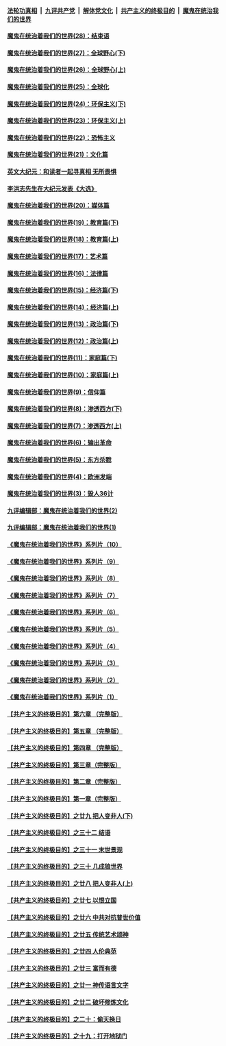 

####  [法轮功真相](../../../../basic/blob/master/README.md?t=03212031) &nbsp;|&nbsp; [九评共产党](../../../../9ping.md/blob/master/README.md?t=03212031) &nbsp;|&nbsp; [解体党文化](../../../../jtdwh.md/blob/master/README.md?t=03212031)  &nbsp;|&nbsp; [共产主义的终极目的](../../../../gczydzjmd.md/blob/master/README.md?t=03212031) &nbsp;|&nbsp; [魔鬼在统治我们的世界](../../../../mgztzwmdsj.md/blob/master/README.md?t=03212031) 

#### [魔鬼在统治着我们的世界(28)：结束语](../pages/nsc422/n10936246.md?t=03212031) 

#### [魔鬼在统治着我们的世界(27)：全球野心(下)](../pages/nsc422/n10928319.md?t=03212031) 

#### [魔鬼在统治着我们的世界(26)：全球野心(上)](../pages/nsc422/n10900318.md?t=03212031) 

#### [魔鬼在统治着我们的世界(25)：全球化](../pages/nsc422/n10788205.md?t=03212031) 

#### [魔鬼在统治着我们的世界(24)：环保主义(下)](../pages/nsc422/n10695307.md?t=03212031) 

#### [魔鬼在统治着我们的世界(23)：环保主义(上)](../pages/nsc422/n10688613.md?t=03212031) 

#### [魔鬼在统治着我们的世界(22)：恐怖主义](../pages/nsc422/n10614727.md?t=03212031) 

#### [魔鬼在统治着我们的世界(21)：文化篇](../pages/nsc422/n10597706.md?t=03212031) 

#### [英文大纪元：和读者一起寻真相 无所畏惧](../pages/nsc422/n12542027.md?t=03212031) 

#### [李洪志先生在大纪元发表《大选》](../pages/nsc422/n12534746.md?t=03212031) 

#### [魔鬼在统治着我们的世界(20)：媒体篇](../pages/nsc422/n10586579.md?t=03212031) 

#### [魔鬼在统治着我们的世界(19)：教育篇(下)](../pages/nsc422/n10564808.md?t=03212031) 

#### [魔鬼在统治着我们的世界(18)：教育篇(上)](../pages/nsc422/n10526970.md?t=03212031) 

#### [魔鬼在统治着我们的世界(17)：艺术篇](../pages/nsc422/n10499093.md?t=03212031) 

#### [魔鬼在统治着我们的世界(16)：法律篇](../pages/nsc422/n10485969.md?t=03212031) 

#### [魔鬼在统治着我们的世界(15)：经济篇(下)](../pages/nsc422/n10469975.md?t=03212031) 

#### [魔鬼在统治着我们的世界(14)：经济篇(上)](../pages/nsc422/n10457370.md?t=03212031) 

#### [魔鬼在统治着我们的世界(13)：政治篇(下)](../pages/nsc422/n10448270.md?t=03212031) 

#### [魔鬼在统治着我们的世界(12)：政治篇(上)](../pages/nsc422/n10444576.md?t=03212031) 

#### [魔鬼在统治着我们的世界(11)：家庭篇(下)](../pages/nsc422/n10440961.md?t=03212031) 

#### [魔鬼在统治着我们的世界(10)：家庭篇(上)](../pages/nsc422/n10435448.md?t=03212031) 

#### [魔鬼在统治着我们的世界(9)：信仰篇](../pages/nsc422/n10432159.md?t=03212031) 

#### [魔鬼在统治着我们的世界(8)：渗透西方(下)](../pages/nsc422/n10429603.md?t=03212031) 

#### [魔鬼在统治着我们的世界(7)：渗透西方(上)](../pages/nsc422/n10426013.md?t=03212031) 

#### [魔鬼在统治着我们的世界(6)：输出革命](../pages/nsc422/n10421536.md?t=03212031) 

#### [魔鬼在统治着我们的世界(5)：东方杀戮](../pages/nsc422/n10417707.md?t=03212031) 

#### [魔鬼在统治着我们的世界(4)：欧洲发端](../pages/nsc422/n10414890.md?t=03212031) 

#### [魔鬼在统治着我们的世界(3)：毁人36计](../pages/nsc422/n10411583.md?t=03212031) 

#### [九评编辑部：魔鬼在统治着我们的世界(2)](../pages/nsc422/n10410036.md?t=03212031) 

#### [九评编辑部：魔鬼在统治着我们的世界(1)](../pages/nsc422/n10406825.md?t=03212031) 

#### [《魔鬼在统治着我们的世界》系列片（10）](../pages/nsc422/n12292670.md?t=03212031) 

#### [《魔鬼在统治着我们的世界》系列片（9）](../pages/nsc422/n12290859.md?t=03212031) 

#### [《魔鬼在统治着我们的世界》系列片（8）](../pages/nsc422/n12287445.md?t=03212031) 

#### [《魔鬼在统治着我们的世界》系列片（7）](../pages/nsc422/n12283425.md?t=03212031) 

#### [《魔鬼在统治着我们的世界》系列片（6）](../pages/nsc422/n12282314.md?t=03212031) 

#### [《魔鬼在统治着我们的世界》系列片（5）](../pages/nsc422/n12281419.md?t=03212031) 

#### [《魔鬼在统治着我们的世界》系列片（4）](../pages/nsc422/n12274024.md?t=03212031) 

#### [《魔鬼在统治着我们的世界》系列片（3）](../pages/nsc422/n12271322.md?t=03212031) 

#### [《魔鬼在统治着我们的世界》系列片（2）](../pages/nsc422/n12269049.md?t=03212031) 

#### [《魔鬼在统治着我们的世界》系列片（1）](../pages/nsc422/n12267575.md?t=03212031) 

#### [【共产主义的终极目的】第六章 （完整版）](../pages/nsc422/n11428913.md?t=03212031) 

#### [【共产主义的终极目的】第五章 （完整版）](../pages/nsc422/n11428912.md?t=03212031) 

#### [【共产主义的终极目的】第四章 （完整版）](../pages/nsc422/n11428907.md?t=03212031) 

#### [【共产主义的终极目的】第三章（完整版）](../pages/nsc422/n11428848.md?t=03212031) 

#### [【共产主义的终极目的】第二章（完整版）](../pages/nsc422/n11428831.md?t=03212031) 

#### [【共产主义的终极目的】第一章（完整版）](../pages/nsc422/n11417651.md?t=03212031) 

#### [【共产主义的终极目的】之廿九 把人变非人(下)](../pages/nsc422/n11344140.md?t=03212031) 

#### [【共产主义的终极目的】之三十二 结语](../pages/nsc422/n11360535.md?t=03212031) 

#### [【共产主义的终极目的】之三十一 末世景观](../pages/nsc422/n11351129.md?t=03212031) 

#### [【共产主义的终极目的】之三十 几成狼世界](../pages/nsc422/n11348280.md?t=03212031) 

#### [【共产主义的终极目的】之廿八 把人变非人(上)](../pages/nsc422/n11340492.md?t=03212031) 

#### [【共产主义的终极目的】之廿七 以恨立国](../pages/nsc422/n11336944.md?t=03212031) 

#### [【共产主义的终极目的】之廿六 中共对抗普世价值](../pages/nsc422/n11324785.md?t=03212031) 

#### [【共产主义的终极目的】之廿五 传统艺术颂神](../pages/nsc422/n11296396.md?t=03212031) 

#### [【共产主义的终极目的】之廿四 人伦典范](../pages/nsc422/n11296397.md?t=03212031) 

#### [【共产主义的终极目的】之廿三 富而有德](../pages/nsc422/n11283598.md?t=03212031) 

#### [【共产主义的终极目的】之廿一 神传语言文字](../pages/nsc422/n11263265.md?t=03212031) 

#### [【共产主义的终极目的】之廿二 破坏修炼文化](../pages/nsc422/n11245728.md?t=03212031) 

#### [【共产主义的终极目的】之二十：偷天换日](../pages/nsc422/n11238846.md?t=03212031) 

#### [【共产主义的终极目的】之十九：打开地狱门](../pages/nsc422/n11206376.md?t=03212031) 

